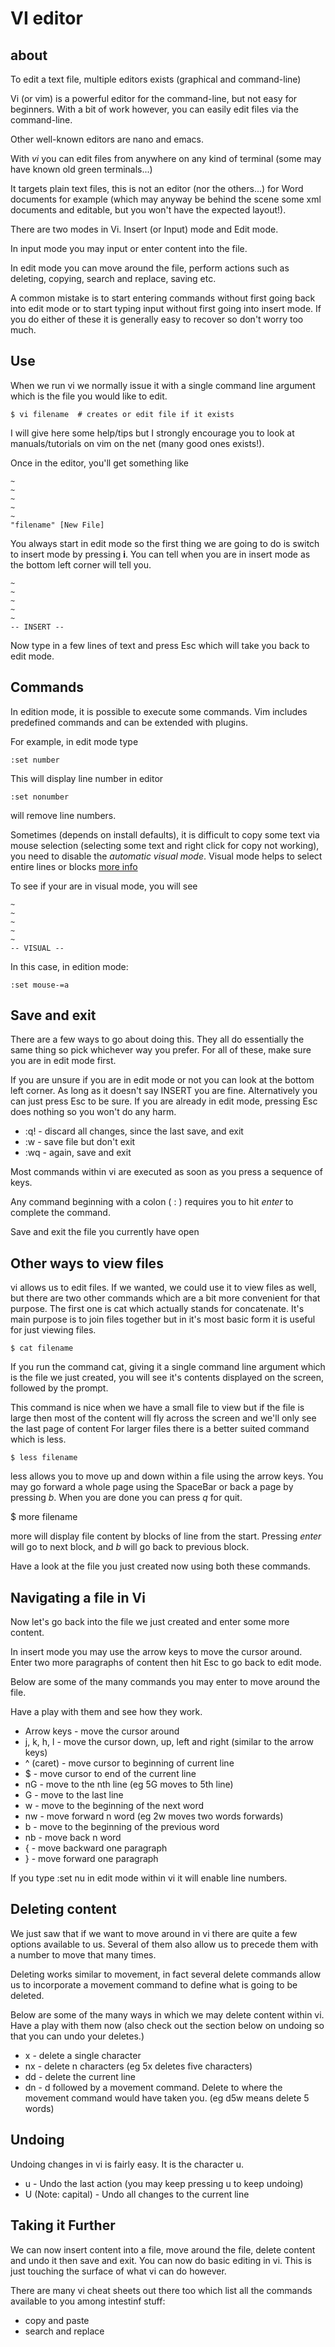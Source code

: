 # VI editor

## about

To edit a text file, multiple editors exists (graphical and command-line)

Vi (or vim) is a powerful editor for the command-line,
but not easy for beginners.
With a bit of work however, you can easily edit files via the command-line.

Other well-known editors are nano and emacs.

With *vi* you can edit files from anywhere on any kind of terminal
(some may have known old green terminals...)

It targets plain text files, this is not an editor (nor the others...)
for Word documents for example (which may anyway be behind the scene some
xml documents and editable, but you won't have the expected layout!).

There are two modes in Vi.
Insert (or Input) mode and Edit mode.

In input mode you may input or enter content into the file.

In edit mode you can move around the file, perform actions such as deleting,
copying, search and replace, saving etc.

A common mistake is to start entering commands without first going back into
edit mode or to start typing input without first going into insert mode.
If you do either of these it is generally easy to recover so don't worry too
much.

## Use

When we run vi we normally issue it with a single command line argument
which is the file you would like to edit.

    $ vi filename  # creates or edit file if it exists

I will give here some help/tips but I strongly encourage you to look at manuals/tutorials on vim on the net (many good ones exists!).

Once in the editor, you'll get something like

    ~
    ~
    ~
    ~
    ~
    "filename" [New File]

You always start in edit mode so the first thing we are going to do is switch to insert mode by pressing **i**.
You can tell when you are in insert mode as the bottom left corner will tell you.

    ~
    ~
    ~
    ~
    ~
    -- INSERT --

Now type in a few lines of text and press Esc which will take you back to edit mode.

## Commands

In edition mode, it is possible to execute some commands.
Vim includes predefined commands and can be extended with plugins.

For example, in edit mode type

    :set number

This will display line number in editor

    :set nonumber

will remove line numbers.

Sometimes (depends on install defaults), it is difficult to copy some
text via mouse selection (selecting some text and right click for copy
not working), you need to disable the *automatic visual mode*.
Visual mode helps to select entire lines or blocks
[more info](http://vimdoc.sourceforge.net/htmldoc/visual.html)

To see if your are in visual mode, you will see

    ~
    ~
    ~
    ~
    ~
    -- VISUAL --

In this case, in edition mode:

    :set mouse-=a

## Save and exit

There are a few ways to go about doing this.
They all do essentially the same thing so pick whichever way you prefer.
For all of these, make sure you are in edit mode first.

If you are unsure if you are in edit mode or not you can look at the bottom
left corner. As long as it doesn't say INSERT you are fine.
Alternatively you can just press Esc to be sure.
If you are already in edit mode, pressing Esc does nothing so you won't do
any harm.

* :q! - discard all changes, since the last save, and exit
* :w - save file but don't exit
* :wq - again, save and exit

Most commands within vi are executed as soon as you press a sequence of keys.

Any command beginning with a colon ( : ) requires you to hit *enter* to
complete the command.

Save and exit the file you currently have open

## Other ways to view files

vi allows us to edit files. If we wanted, we could use it to view files as
well, but there are two other commands which are a bit more convenient for
that purpose. The first one is cat which actually stands for concatenate.
It's main purpose is to join files together but in it's most basic form it is
useful for just viewing files.

    $ cat filename

If you run the command cat, giving it a single command line argument which
is the file we just created, you will see it's contents displayed on the
screen, followed by the prompt.

This command is nice when we have a small file to view but if the file is
large then most of the content will fly across the screen and we'll only see
the last page of content
For larger files there is a better suited command which is less.

    $ less filename

less allows you to move up and down within a file using the arrow keys.
You may go forward a whole page using the SpaceBar or back a page by pressing
*b*. When you are done you can press *q* for quit.

  $ more filename

more will display file content by blocks of line from the start. Pressing
*enter* will go to next block, and *b* will go back to previous block.

Have a look at the file you just created now using both these commands.

## Navigating a file in Vi

Now let's go back into the file we just created and enter some more content.

In insert mode you may use the arrow keys to move the cursor around.
Enter two more paragraphs of content then hit Esc to go back to edit mode.

Below are some of the many commands you may enter to move around the file.

Have a play with them and see how they work.

* Arrow keys - move the cursor around
* j, k, h, l - move the cursor down, up, left and right (similar to the arrow keys)
* ^ (caret) - move cursor to beginning of current line
* $ - move cursor to end of the current line
* nG - move to the nth line (eg 5G moves to 5th line)
* G - move to the last line
* w - move to the beginning of the next word
* nw - move forward n word (eg 2w moves two words forwards)
* b - move to the beginning of the previous word
* nb - move back n word
* { - move backward one paragraph
* } - move forward one paragraph

If you type :set nu in edit mode within vi it will enable line numbers.

## Deleting content

We just saw that if we want to move around in vi there are quite a few
options available to us. Several of them also allow us to precede them
with a number to move that many times.

Deleting works similar to movement, in fact several delete commands allow us
to incorporate a movement command to define what is going to be deleted.

Below are some of the many ways in which we may delete content within vi.
Have a play with them now (also check out the section below on undoing so that you can undo your deletes.)

* x - delete a single character
* nx - delete n characters (eg 5x deletes five characters)
* dd - delete the current line
* dn - d followed by a movement command. Delete to where the movement command would have taken you. (eg d5w means delete 5 words)

## Undoing

Undoing changes in vi is fairly easy. It is the character u.

* u - Undo the last action (you may keep pressing u to keep undoing)
* U (Note: capital) - Undo all changes to the current line

## Taking it Further

We can now insert content into a file, move around the file, delete content
and undo it then save and exit. You can now do basic editing in vi.
This is just touching the surface of what vi can do however.

There are many vi cheat sheets out there too which list all the commands available to you among intestinf stuff:

* copy and paste
* search and replace
